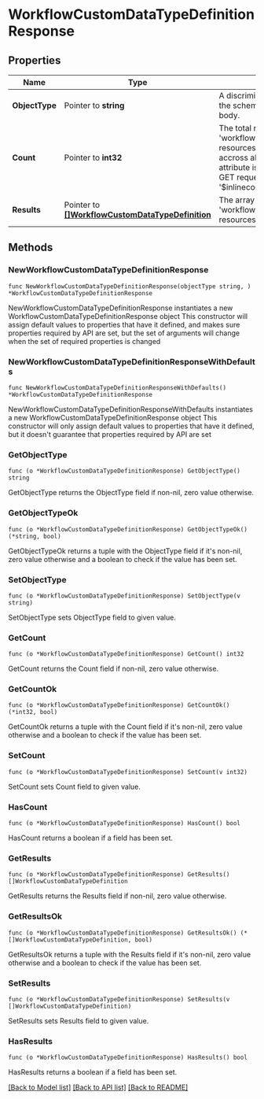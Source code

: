 # WorkflowCustomDataTypeDefinitionResponse

## Properties

Name | Type | Description | Notes
------------ | ------------- | ------------- | -------------
**ObjectType** | Pointer to **string** | A discriminator value to disambiguate the schema of a HTTP GET response body. | 
**Count** | Pointer to **int32** | The total number of &#39;workflow.CustomDataTypeDefinition&#39; resources matching the request, accross all pages. The &#39;Count&#39; attribute is included when the HTTP GET request includes the &#39;$inlinecount&#39; parameter. | [optional] 
**Results** | Pointer to [**[]WorkflowCustomDataTypeDefinition**](workflow.CustomDataTypeDefinition.md) | The array of &#39;workflow.CustomDataTypeDefinition&#39; resources matching the request. | [optional] 

## Methods

### NewWorkflowCustomDataTypeDefinitionResponse

`func NewWorkflowCustomDataTypeDefinitionResponse(objectType string, ) *WorkflowCustomDataTypeDefinitionResponse`

NewWorkflowCustomDataTypeDefinitionResponse instantiates a new WorkflowCustomDataTypeDefinitionResponse object
This constructor will assign default values to properties that have it defined,
and makes sure properties required by API are set, but the set of arguments
will change when the set of required properties is changed

### NewWorkflowCustomDataTypeDefinitionResponseWithDefaults

`func NewWorkflowCustomDataTypeDefinitionResponseWithDefaults() *WorkflowCustomDataTypeDefinitionResponse`

NewWorkflowCustomDataTypeDefinitionResponseWithDefaults instantiates a new WorkflowCustomDataTypeDefinitionResponse object
This constructor will only assign default values to properties that have it defined,
but it doesn't guarantee that properties required by API are set

### GetObjectType

`func (o *WorkflowCustomDataTypeDefinitionResponse) GetObjectType() string`

GetObjectType returns the ObjectType field if non-nil, zero value otherwise.

### GetObjectTypeOk

`func (o *WorkflowCustomDataTypeDefinitionResponse) GetObjectTypeOk() (*string, bool)`

GetObjectTypeOk returns a tuple with the ObjectType field if it's non-nil, zero value otherwise
and a boolean to check if the value has been set.

### SetObjectType

`func (o *WorkflowCustomDataTypeDefinitionResponse) SetObjectType(v string)`

SetObjectType sets ObjectType field to given value.


### GetCount

`func (o *WorkflowCustomDataTypeDefinitionResponse) GetCount() int32`

GetCount returns the Count field if non-nil, zero value otherwise.

### GetCountOk

`func (o *WorkflowCustomDataTypeDefinitionResponse) GetCountOk() (*int32, bool)`

GetCountOk returns a tuple with the Count field if it's non-nil, zero value otherwise
and a boolean to check if the value has been set.

### SetCount

`func (o *WorkflowCustomDataTypeDefinitionResponse) SetCount(v int32)`

SetCount sets Count field to given value.

### HasCount

`func (o *WorkflowCustomDataTypeDefinitionResponse) HasCount() bool`

HasCount returns a boolean if a field has been set.

### GetResults

`func (o *WorkflowCustomDataTypeDefinitionResponse) GetResults() []WorkflowCustomDataTypeDefinition`

GetResults returns the Results field if non-nil, zero value otherwise.

### GetResultsOk

`func (o *WorkflowCustomDataTypeDefinitionResponse) GetResultsOk() (*[]WorkflowCustomDataTypeDefinition, bool)`

GetResultsOk returns a tuple with the Results field if it's non-nil, zero value otherwise
and a boolean to check if the value has been set.

### SetResults

`func (o *WorkflowCustomDataTypeDefinitionResponse) SetResults(v []WorkflowCustomDataTypeDefinition)`

SetResults sets Results field to given value.

### HasResults

`func (o *WorkflowCustomDataTypeDefinitionResponse) HasResults() bool`

HasResults returns a boolean if a field has been set.


[[Back to Model list]](../README.md#documentation-for-models) [[Back to API list]](../README.md#documentation-for-api-endpoints) [[Back to README]](../README.md)


